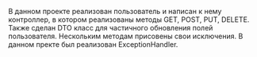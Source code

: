 В данном проекте реализован пользователь и написан к нему контроллер, в котором реализованы методы GET, POST, PUT, DELETE. Также сделан DTO класс для частичного обновления полей пользователя. Нескольким методам присовены свои исключения. В данном пректе был реализован ExceptionHandler.
